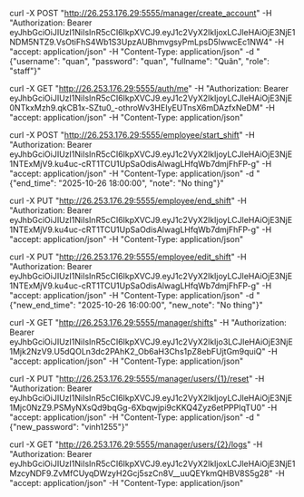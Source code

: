 curl -X POST "http://26.253.176.29:5555/manager/create_account" -H "Authorization: Bearer eyJhbGciOiJIUzI1NiIsInR5cCI6IkpXVCJ9.eyJ1c2VyX2lkIjoxLCJleHAiOjE3NjE1NDM5NTZ9.VsOtiFhS4Wb1S3UpzAUBhmvgsyPmLpsD5lwwcEc1NW4" -H "accept: application/json" -H "Content-Type: application/json" -d "{\"username\": \"quan\", \"password\": \"quan\", \"fullname\": \"Quân\", \"role\": \"staff\"}"

curl -X GET "http://26.253.176.29:5555/auth/me" -H "Authorization: Bearer eyJhbGciOiJIUzI1NiIsInR5cCI6IkpXVCJ9.eyJ1c2VyX2lkIjoyLCJleHAiOjE3NjE0NTkxMzh9.qkCB1x-SZtu0_-othroWv3HEIyEUTnsX6mDAzfxNeDM" -H "accept: application/json" -H "Content-Type: application/json"

curl -X POST "http://26.253.176.29:5555/employee/start_shift" -H "Authorization: Bearer eyJhbGciOiJIUzI1NiIsInR5cCI6IkpXVCJ9.eyJ1c2VyX2lkIjoyLCJleHAiOjE3NjE1NTExMjV9.ku4uc-cRT1TCU1UpSaOdisAlwagLHfqWb7dmjFhFP-g" -H "accept: application/json" -H "Content-Type: application/json" -d "{\"end_time\": \"2025-10-26 18:00:00\", \"note\": \"No thing\"}"

curl -X PUT "http://26.253.176.29:5555/employee/end_shift" -H "Authorization: Bearer eyJhbGciOiJIUzI1NiIsInR5cCI6IkpXVCJ9.eyJ1c2VyX2lkIjoyLCJleHAiOjE3NjE1NTExMjV9.ku4uc-cRT1TCU1UpSaOdisAlwagLHfqWb7dmjFhFP-g" -H "accept: application/json" -H "Content-Type: application/json"

curl -X PUT "http://26.253.176.29:5555/employee/edit_shift" -H "Authorization: Bearer eyJhbGciOiJIUzI1NiIsInR5cCI6IkpXVCJ9.eyJ1c2VyX2lkIjoyLCJleHAiOjE3NjE1NTExMjV9.ku4uc-cRT1TCU1UpSaOdisAlwagLHfqWb7dmjFhFP-g" -H "accept: application/json" -H "Content-Type: application/json" -d "{\"new_end_time\": \"2025-10-26 16:00:00\", \"new_note\": \"No thing\"}"

curl -X GET "http://26.253.176.29:5555/manager/shifts" -H "Authorization: Bearer eyJhbGciOiJIUzI1NiIsInR5cCI6IkpXVCJ9.eyJ1c2VyX2lkIjo3LCJleHAiOjE3NjE1Mjk2NzV9.U5dQOLn3dc2PAhK2_Ob6aH3Chs1pZ8ebFUjtGm9quiQ" -H "accept: application/json" -H "Content-Type: application/json"

curl -X PUT "http://26.253.176.29:5555/manager/users/{1}/reset" -H "Authorization: Bearer eyJhbGciOiJIUzI1NiIsInR5cCI6IkpXVCJ9.eyJ1c2VyX2lkIjoyLCJleHAiOjE3NjE1Mjc0NzZ9.PSMyNXsQd9bqGg-6Xbqwjpi9cKKQ4Zyz6etPPPIqTU0" -H "accept: application/json" -H "Content-Type: application/json" -d "{\"new_password\": \"vinh1255\"}"

curl -X GET "http://26.253.176.29:5555/manager/users/{2}/logs" -H "Authorization: Bearer eyJhbGciOiJIUzI1NiIsInR5cCI6IkpXVCJ9.eyJ1c2VyX2lkIjoxLCJleHAiOjE3NjE1MzcyNDF9.ZvMfCUyqDWzyH2Gcj5szCn8V__uuQEYkmQHBV8S5g28" -H "accept: application/json" -H "Content-Type: application/json"
